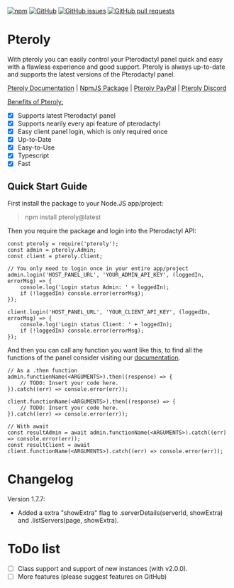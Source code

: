﻿[![npm](https://img.shields.io/npm/v/pteroly)](https://www.npmjs.com/package/pteroly)
[![GitHub](https://img.shields.io/github/license/FyreBlitz/pteroly)](https://github.com/FyreBlitz/pteroly/blob/main/LICENSE)
[![GitHub issues](https://img.shields.io/github/issues/FyreBlitz/pteroly)](https://github.com/FyreBlitz/pteroly/issues)
[![GitHub pull requests](https://img.shields.io/github/issues-pr/FyreBlitz/pteroly)](https://github.com/FyreBlitz/pteroly/pulls)

# Pteroly
With pteroly you can easily control your Pterodactyl panel quick and easy with a flawless experience and good support.
Pteroly is always up-to-date and supports the latest versions of the Pterodactyl panel.

[Pteroly Documentation](https://pteroly.fyreblitz.com/)
| [NpmJS Package](https://www.npmjs.com/package/pteroly/)
| [Pteroly PayPal](https://paypal.me/PureNodes)
| [Pteroly Discord](https://discord.gg/8dUwGewqfv)

<u>Benefits of Pteroly:</u>
 - [x] Supports latest Pterodactyl panel
 - [x] Supports nearily every api feature of pterodactyl
 - [x] Easy client panel login, which is only required once
 - [x] Up-to-Date
 - [x] Easy-to-Use
 - [x] Typescript
 - [x] Fast

## Quick Start Guide
First install the package to your Node.JS app/project:
> npm install pteroly@latest

Then you require the package and login into the Pterodactyl API:

    const pteroly = require('pteroly');
    const admin = pteroly.Admin;
    const client = pteroly.Client;
    
    // You only need to login once in your entire app/project
    admin.login('HOST_PANEL_URL', 'YOUR_ADMIN_API_KEY', (loggedIn, errorMsg) => {
	    console.log('Login status Admin: ' + loggedIn);
	    if (!loggedIn) console.error(errorMsg);
    });

    client.login('HOST_PANEL_URL', 'YOUR_CLIENT_API_KEY', (loggedIn, errorMsg) => {
	    console.log('Login status Client: ' + loggedIn);
	    if (!loggedIn) console.error(errorMsg);
    });
   And then you can call any function you want like this, to find all the functions of the panel consider visiting our [documentation](https://pteroly.fyreblitz.com/).
   

    // As a .then function
    admin.functionName(<ARGUMENTS>).then((response) => {
        // TODO: Insert your code here.
    }).catch((err) => console.error(err));

    client.functionName(<ARGUMENTS>).then((response) => {
        // TODO: Insert your code here.
    }).catch((err) => console.error(err));
    
    // With await
    const resultAdmin = await admin.functionName(<ARGUMENTS>).catch((err) => console.error(err));
    const resultClient = await client.functionName(<ARGUMENTS>).catch((err) => console.error(err));

# Changelog
Version 1.7.7:
- Added a extra "showExtra" flag to .serverDetails(serverId, showExtra) and .listServers(page, showExtra).

# ToDo list
 - [ ] Class support and support of new instances (with v2.0.0).
 - [ ] More features (please suggest features on GitHub)